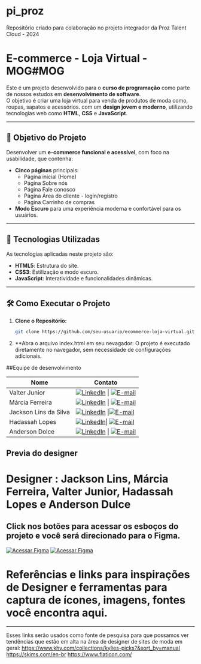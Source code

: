 # pi_proz
Repositório criado para colaboração no projeto integrador da Proz Talent Cloud - 2024 

# E-commerce  - Loja Virtual - MOG#MOG 

Este é um projeto desenvolvido para o **curso de programação** como parte de nossos estudos em **desenvolvimento de software**.  
O objetivo é criar uma loja virtual para venda de produtos de moda como, roupas, sapatos e acessórios. com um **design jovem e moderno**, utilizando tecnologias web como **HTML**, **CSS** e **JavaScript**.

---

## 🎯 Objetivo do Projeto  
Desenvolver um **e-commerce funcional e acessível**, com foco na usabilidade, que contenha:  
- **Cinco páginas** principais:  
  - Página inicial (Home)  
  - Página Sobre nós 
  - Página Fale conosco  
  - Página Área do cliente - login/registro
  - Página Carrinho de compras   
- **Modo Escuro** para uma experiência moderna e confortável para os usuários.  

---

## 🚀 Tecnologias Utilizadas  
As tecnologias aplicadas neste projeto são:  
- **HTML5**: Estrutura do site.  
- **CSS3**: Estilização e modo escuro.  
- **JavaScript**: Interatividade e funcionalidades dinâmicas.  

---

## 🛠️ Como Executar o Projeto  

1. **Clone o Repositório:**  
   ```bash
   git clone https://github.com/seu-usuario/ecommerce-loja-virtual.git
2. **Abra o arquivo index.html em seu nevagador:
   O projeto é executado diretamente no navegador, sem necessidade de configurações adicionais.

##Equipe de desenvolvimento

   | Nome            | Contato                              |  
   |------------------|--------------------------------------|  
   | Valter Junior   |[![LinkedIn](https://img.shields.io/badge/LinkedIn-0077B5?style=for-the-badge&logo=linkedin&logoColor=white)](https://www.linkedin.com/in/https://www.linkedin.com/in/valterjunior-ads/) \| [![E-mail](https://img.shields.io/badge/-Email-000?style=for-the-badge&logo=microsoft-outlook&logoColor=007BFF)](mailto:valterjmajunior@gmail.com) |
   | Márcia Ferreira |[![LinkedIn](https://img.shields.io/badge/LinkedIn-0077B5?style=for-the-badge&logo=linkedin&logoColor=white)](https://www.linkedin.com/in/marcia-silva-de-castro-ferreira//) \| [![E-mail](https://img.shields.io/badge/-Email-000?style=for-the-badge&logo=microsoft-outlook&logoColor=007BFF)](mailto:maciasilvacf1989@gmail.com)    |
   | Jackson Lins da Silva | [![LinkedIn](https://img.shields.io/badge/LinkedIn-0077B5?style=for-the-badge&logo=linkedin&logoColor=white)](https://www.linkedin.com/in/jlinssilva/) \|[![E-mail](https://img.shields.io/badge/-Email-000?style=for-the-badge&logo=microsoft-outlook&logoColor=007BFF)](mailto:jlinssilva@gmail.com) |
   | Hadassah Lopes  | [![LinkedIn](https://img.shields.io/badge/LinkedIn-0077B5?style=for-the-badge&logo=linkedin&logoColor=white)](https://www.linkedin.com/in/hadassah7zz/)\| [![E-mail](https://img.shields.io/badge/-Email-000?style=for-the-badge&logo=microsoft-outlook&logoColor=007BFF)](mailto:hadassahlopezz00@gmail.com) |
   | Anderson Dolce  | [![LinkedIn](https://img.shields.io/badge/LinkedIn-0077B5?style=for-the-badge&logo=linkedin&logoColor=white)](https://www.linkedin.com/in/anderson-dolce-94204988/) \| [![E-mail](https://img.shields.io/badge/-Email-000?style=for-the-badge&logo=microsoft-outlook&logoColor=007BFF)](mailto:dolce436@gmail.com)|   


## Previa do designer

# Designer : Jackson Lins, Márcia Ferreira, Valter Junior, Hadassah Lopes e Anderson Dulce


## Click nos botões para acessar os esboços do projeto e você será direcionado para o Figma.

[![Acessar Figma](https://img.shields.io/badge/Acessar-Figma-0acf83?style=for-the-badge&logo=figma&logoColor=white)](https://www.figma.com/design/Lz3YenacgrKkqZIZa4D4AD/Marcia-Castro's-team-library?node-id=2319-4&node-type=canvas&t=F92ZCnPHscPQ82VP-0)
[![Acessar Figma](https://img.shields.io/badge/Acessar-Figma-0acf83?style=for-the-badge&logo=figma&logoColor=white)](https://www.figma.com/slides/6zHxMqzrmXlmjjRcTeZhq4/FALE-CONOSCO?node-id=1-48&node-type=slide&t=BbXlqvXsCIugsT9J-0)

# Referências e links para inspirações de Designer e ferramentas para captura de ícones, imagens, fontes você encontra aqui.
---
Esses  links serão usados como fonte de pesquisa para que possamos ver tendências que estão em alta na área de designer de sites de moda em geral:
https://www.khy.com/collections/kylies-picks?&sort_by=manual
https://skims.com/en-br
https://www.flaticon.com/


